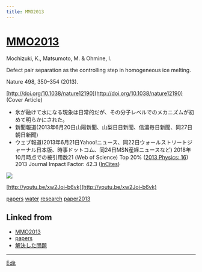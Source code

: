 ```yaml
---
title: MMO2013
---
```

# [MMO2013](/MMO2013)

Mochizuki, K., Matsumoto, M. & Ohmine, I.

Defect pair separation as the controlling step in homogeneous ice melting.

Nature 498, 350–354 (2013).

[http://doi.org/10.1038/nature12190](http://doi.org/10.1038/nature12190) (Cover Article)


* 氷が融けて水になる現象は日常的だが、その分子レベルでのメカニズムが初めて明らかにされた。
* 新聞報道(2013年6月20日山陽新聞、山梨日日新聞、信濃毎日新聞、同27日朝日新聞)
* ウェブ報道(2013年6月21日Yahoo!ニュース、同22日ウォールストリートジャーナル日本版、時事ドットコム、同24日MSN産経ニュースなど)
2018年10月時点での被引用数21 (Web of Science) Top 20% ([2013 Physics: 16](http://esi.incites.thomsonreuters.com/BaselineAction.action))
2013 Journal Impact Factor: 42.3 ([InCites](http://jcr.incites.thomsonreuters.com/JCRJournalProfileAction.action?pg=JRNLPROF&journalImpactFactor=n%2Fa&year=2017&journalTitle=NATURE&edition=SCIE&journal=NATURE))

![](https://media.springernature.com/w200/nature-static/assets/v1/image-assets/nature-v498-n7454.png)

[http://youtu.be/xw2Joi-b6vk](http://youtu.be/xw2Joi-b6vk)

[](https://youtu.be/aTLR11ReRRI)



[papers](/papers) [water](/water) [research](/research) [paper2013](/paper2013)





## Linked from

* [MMO2013](/MMO2013)
* [papers](/papers)
* [解決した問題](/解決した問題)


----

[Edit](https://github.com/vitroid/vitroid.github.io/edit/master/MD/MMO2013.md)

